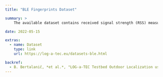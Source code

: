 ```yaml
---
title: "BLE Fingerprints Dataset"

summary: >
    The available dataset contains received signal strength (RSS) measurements made with Bluetooth Low Energy (BLE) technology, which can be used for outdoor fingerprinting based localization applications. The dataset was collected with 25 nodes of the LOG-a-TEC testbed positioned at the campus of the Jozef Stefan Institute, Ljubljana.

date: 2022-05-15

extras:
  - name: Dataset
    type: link
    url: https://log-a-tec.eu/datasets-ble.html

backref:
  - B. Bertalanič, *et al.*, "LOG-a-TEC Testbed Outdoor Localization using BLE Beacons", 2022, ([BalkanCom'22](https://doi.org/10.1109/BalkanCom55633.2022.9900607))
---
```

